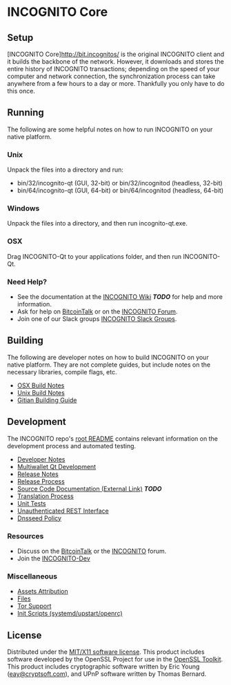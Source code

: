 INCOGNITO Core
=====================

Setup
---------------------
[INCOGNITO Core]http://bit.incognitos/ is the original INCOGNITO client and it builds the backbone of the network. However, it downloads and stores the entire history of INCOGNITO transactions; depending on the speed of your computer and network connection, the synchronization process can take anywhere from a few hours to a day or more. Thankfully you only have to do this once.

Running
---------------------
The following are some helpful notes on how to run INCOGNITO on your native platform.

### Unix

Unpack the files into a directory and run:

- bin/32/incognito-qt (GUI, 32-bit) or bin/32/incognitod (headless, 32-bit)
- bin/64/incognito-qt (GUI, 64-bit) or bin/64/incognitod (headless, 64-bit)

### Windows

Unpack the files into a directory, and then run incognito-qt.exe.

### OSX

Drag INCOGNITO-Qt to your applications folder, and then run INCOGNITO-Qt.

### Need Help?

* See the documentation at the [INCOGNITO Wiki](https://en.bitcoin.it/wiki/Main_Page) ***TODO***
for help and more information.
* Ask for help on [BitcoinTalk](https://bitcointalk.org/index.php?topic=1604893.0) or on the [INCOGNITO Forum](https://google.forum.com/).
* Join one of our Slack groups [INCOGNITO Slack Groups](https://google.slack.com/).

Building
---------------------
The following are developer notes on how to build INCOGNITO on your native platform. They are not complete guides, but include notes on the necessary libraries, compile flags, etc.

- [OSX Build Notes](build-osx.md)
- [Unix Build Notes](build-unix.md)
- [Gitian Building Guide](gitian-building.md)

Development
---------------------
The INCOGNITO repo's [root README](https://github.com/Crypto-Developer/INCOGNITO/blob/master/README.md) contains relevant information on the development process and automated testing.

- [Developer Notes](developer-notes.md)
- [Multiwallet Qt Development](multiwallet-qt.md)
- [Release Notes](release-notes.md)
- [Release Process](release-process.md)
- [Source Code Documentation (External Link)](https://dev.visucore.com/bitcoin/doxygen/) ***TODO***
- [Translation Process](translation_process.md)
- [Unit Tests](unit-tests.md)
- [Unauthenticated REST Interface](REST-interface.md)
- [Dnsseed Policy](dnsseed-policy.md)

### Resources

* Discuss on the [BitcoinTalk](https://bitcointalk.org/index.php?topic=1604893.0) or the [INCOGNITO](https://google.forum.com/) forum.
* Join the [INCOGNITO-Dev](https://google.slack.com/) 

### Miscellaneous
- [Assets Attribution](assets-attribution.md)
- [Files](files.md)
- [Tor Support](tor.md)
- [Init Scripts (systemd/upstart/openrc)](init.md)

License
---------------------
Distributed under the [MIT/X11 software license](http://www.opensource.org/licenses/mit-license.php).
This product includes software developed by the OpenSSL Project for use in the [OpenSSL Toolkit](https://www.openssl.org/). This product includes
cryptographic software written by Eric Young ([eay@cryptsoft.com](mailto:eay@cryptsoft.com)), and UPnP software written by Thomas Bernard.
